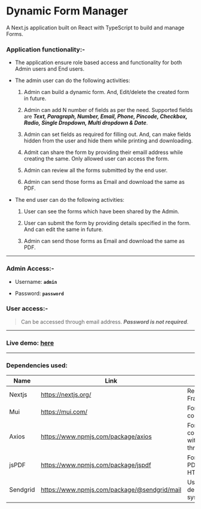 # Dynamic Form Manager

A Next.js application built on React with TypeScript to build and manage Forms.

### Application functionality:-

-   The application ensure role based access and functionality for both Admin users and End users.

-   The admin user can do the following activities:

    1. Admin can build a dynamic form. And, Edit/delete the created form in future.

    1. Admin can add N number of fields as per the need. Supported fields are **_Text, Paragraph, Number, Email, Phone, Pincode, Checkbox, Radio, Single Dropdown, Multi dropdown & Date_**.

    1. Admin can set fields as required for filling out. And, can make fields hidden from the user and hide them while printing and downloading.

    1. Admit can share the form by providing their emaill address while creating the same. Only allowed user can access the form.

    1. Admin can review all the forms submitted by the end user.

    1. Admin can send those forms as Email and download the same as PDF.

-   The end user can do the following activities:

    1. User can see the forms which have been shared by the Admin.

    1. User can submit the form by providing details specified in the form. And can edit the same in future.

    1. Admin can send those forms as Email and download the same as PDF.

---

### Admin Access:-

- Username: **`admin`**

- Password: **`password`**

### User access:-

> Can be accessed through email address. _**Password is not required**_.

---

### Live demo: [**here**](https://form-manager-b2ysl96vl-rajezz.vercel.app)

---

### Dependencies used:

| Name     | Link                                           | Notes                                   |
| -------- | ---------------------------------------------- | ------------------------------------------ |
| Nextjs   | <https://nextjs.org/>                          | React Framework                            |
| Mui      | <https://mui.com/>                             | For frontend components.                   |
| Axios    | <https://www.npmjs.com/package/axios>          | For communicating with Server through API. |
| jsPDF    | <https://www.npmjs.com/package/jspdf>          | For generating PDF from HTML.              |
| Sendgrid | <https://www.npmjs.com/package/@sendgrid/mail> | Used as Mail delivery system.              |

